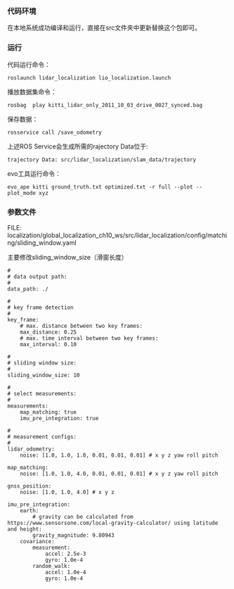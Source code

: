 ### 代码环境

在本地系统成功编译和运行，直接在src文件夹中更新替换这个包即可。

### 运行

代码运行命令：

```
roslaunch lidar_localization lio_localization.launch
```

播放数据集命令：

```
rosbag  play kitti_lidar_only_2011_10_03_drive_0027_synced.bag
```

保存数据：

```
rosservice call /save_odometry 
```

上述ROS Service会生成所需的rajectory Data位于:

```
trajectory Data: src/lidar_localization/slam_data/trajectory
```

evo工具运行命令：

```
evo_ape kitti ground_truth.txt optimized.txt -r full --plot --plot_mode xyz
```

### 参数文件

FILE: localization/global_localization_ch10_ws/src/lidar_localization/config/matching/sliding_window.yaml

主要修改sliding_window_size（滑窗长度）

```
#
# data output path:
#
data_path: ./

#
# key frame detection
#
key_frame:
    # max. distance between two key frames:
    max_distance: 0.25
    # max. time interval between two key frames:
    max_interval: 0.10

#
# sliding window size:
#
sliding_window_size: 10

#
# select measurements:
# 
measurements:
    map_matching: true
    imu_pre_integration: true

#
# measurement configs:
#
lidar_odometry:
    noise: [1.0, 1.0, 1.0, 0.01, 0.01, 0.01] # x y z yaw roll pitch

map_matching:
    noise: [1.0, 1.0, 4.0, 0.01, 0.01, 0.01] # x y z yaw roll pitch

gnss_position:
    noise: [1.0, 1.0, 4.0] # x y z

imu_pre_integration:
    earth:
        # gravity can be calculated from https://www.sensorsone.com/local-gravity-calculator/ using latitude and height:
        gravity_magnitude: 9.80943
    covariance:
        measurement:
            accel: 2.5e-3
            gyro: 1.0e-4
        random_walk:
            accel: 1.0e-4
            gyro: 1.0e-4
```


